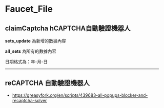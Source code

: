 # Faucet_File

## claimCaptcha hCAPTCHA自動驗證機器人
**sets_update** 為新增的數據內容

**all_sets** 為所有的數據內容

日期格式為：年-月-日
****
## reCAPTCHA 自動驗證機器人
* https://greasyfork.org/en/scripts/439683-all-popups-blocker-and-recaptcha-solver
